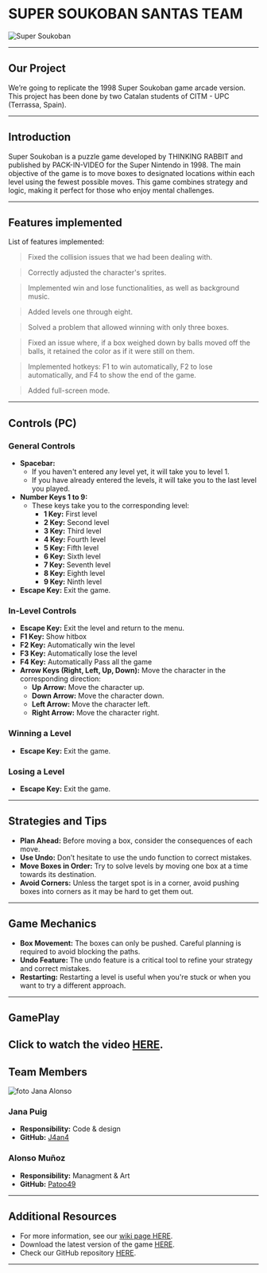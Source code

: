 # SUPER SOUKOBAN SANTAS TEAM

![Super Soukoban](https://github.com/Patoo49/Patoo49.github.io/assets/162798739/f4768802-d48c-4fd2-bae9-15c2839dac0a)

---

## **Our Project**

We’re going to replicate the 1998 Super Soukoban game arcade version. This project has been done by two Catalan students of CITM - UPC (Terrassa, Spain).

---

## **Introduction**

Super Soukoban is a puzzle game developed by THINKING RABBIT and published by PACK-IN-VIDEO for the Super Nintendo in 1998. The main objective of the game is to move boxes to designated locations within each level using the fewest possible moves. This game combines strategy and logic, making it perfect for those who enjoy mental challenges.

---

## **Features implemented**

List of features implemented:
>Fixed the collision issues that we had been dealing with.

>Correctly adjusted the character's sprites.

>Implemented win and lose functionalities, as well as background music.

>Added levels one through eight.

>Solved a problem that allowed winning with only three boxes.

>Fixed an issue where, if a box weighed down by balls moved off the balls, it retained the color as if it were still on them.

>Implemented hotkeys: F1 to win automatically, F2 to lose automatically, and F4 to show the end of the game.

>Added full-screen mode.

---

## **Controls (PC)**

### **General Controls**

- **Spacebar:**
  - If you haven't entered any level yet, it will take you to level 1.
  - If you have already entered the levels, it will take you to the last level you played.
- **Number Keys 1 to 9:**
  - These keys take you to the corresponding level:
    - **1 Key:** First level
    - **2 Key:** Second level
    - **3 Key:** Third level
    - **4 Key:** Fourth level
    - **5 Key:** Fifth level
    - **6 Key:** Sixth level
    - **7 Key:** Seventh level
    - **8 Key:** Eighth level
    - **9 Key:** Ninth level
- **Escape Key:** Exit the game.

### **In-Level Controls**

- **Escape Key:** Exit the level and return to the menu.
- **F1 Key:** Show hitbox
- **F2 Key:** Automatically win the level
- **F3 Key:** Automatically lose the level
- **F4 Key:** Automatically Pass all the game
- **Arrow Keys (Right, Left, Up, Down):** Move the character in the corresponding direction:
  - **Up Arrow:** Move the character up.
  - **Down Arrow:** Move the character down.
  - **Left Arrow:** Move the character left.
  - **Right Arrow:** Move the character right.

### **Winning a Level**

- **Escape Key:** Exit the game.

### **Losing a Level**

- **Escape Key:** Exit the game.

---

## **Strategies and Tips**

- **Plan Ahead:** Before moving a box, consider the consequences of each move.
- **Use Undo:** Don’t hesitate to use the undo function to correct mistakes.
- **Move Boxes in Order:** Try to solve levels by moving one box at a time towards its destination.
- **Avoid Corners:** Unless the target spot is in a corner, avoid pushing boxes into corners as it may be hard to get them out.

---

## **Game Mechanics**

- **Box Movement:** The boxes can only be pushed. Careful planning is required to avoid blocking the paths.
- **Undo Feature:** The undo feature is a critical tool to refine your strategy and correct mistakes.
- **Restarting:** Restarting a level is useful when you're stuck or when you want to try a different approach.

---

## **GamePlay**
Click to watch the video [HERE](https://www.youtube.com/watch?v=drR33b3_z1c). 
---

## **Team Members**
![foto Jana Alonso](https://github.com/Patoo49/Patoo49.github.io/assets/162798739/64d87e82-7a83-4804-85bd-16eaeadb1fcc)



### **Jana Puig**
- **Responsibility:** Code & design
- **GitHub:** [J4an4](https://github.com/J4an4)

### **Alonso Muñoz**
- **Responsibility:** Managment & Art
- **GitHub:** [Patoo49](https://github.com/Patoo49)

---

## **Additional Resources**

- For more information, see our [wiki page HERE](https://github.com/J4an4/Game-Analysis-Super-Soukoban.wiki.git).
- Download the latest version of the game [HERE](https://github.com/J4an4/Game-Analysis-Super-Soukoban/releases).
- Check our GitHub repository [HERE](https://github.com/J4an4/Game-Analysis-Super-Soukoban). 

---


